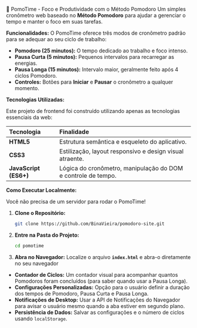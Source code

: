 🍅 PomoTime - Foco e Produtividade com o Método Pomodoro
Um simples cronômetro web baseado no **Método Pomodoro** para ajudar a gerenciar o tempo e manter o foco em suas tarefas.

**Funcionalidades:**
O PomoTime oferece três modos de cronômetro padrão para se adequar ao seu ciclo de trabalho:

  * **Pomodoro (25 minutos):** O tempo dedicado ao trabalho e foco intenso.
  * **Pausa Curta (5 minutos):** Pequenos intervalos para recarregar as energias.
  * **Pausa Longa (15 minutos):** Intervalo maior, geralmente feito após 4 ciclos Pomodoro.
  * **Controles:** Botões para **Iniciar** e **Pausar** o cronômetro a qualquer momento.

**Tecnologias Utilizadas:**

Este projeto de frontend foi construído utilizando apenas as tecnologias essenciais da web:

| Tecnologia | Finalidade |
| :--- | :--- |
| **HTML5** | Estrutura semântica e esqueleto do aplicativo. |
| **CSS3** | Estilização, layout responsivo e design visual atraente. |
| **JavaScript (ES6+)** | Lógica do cronômetro, manipulação do DOM e controle de tempo. |

**Como Executar Localmente:**

Você não precisa de um servidor para rodar o PomoTime\!

1.  **Clone o Repositório:**
    ```bash
    git clone https://github.com/BinaVieira/pomodoro-site.git
    ```
2.  **Entre na Pasta do Projeto:**
    ```bash
    cd pomotime
    ```
3.  **Abra no Navegador:**
    Localize o arquivo **`index.html`** e abra-o diretamente no seu navegador
  * **Contador de Ciclos:** Um contador visual para acompanhar quantos Pomodoros foram concluídos (para saber quando usar a Pausa Longa).
  * **Configurações Personalizadas:** Opção para o usuário definir a duração dos tempos de Pomodoro, Pausa Curta e Pausa Longa.
  * **Notificações de Desktop:** Usar a API de Notificações do Navegador para avisar o usuário mesmo quando a aba estiver em segundo plano.
  * **Persistência de Dados:** Salvar as configurações e o número de ciclos usando `localStorage`.
